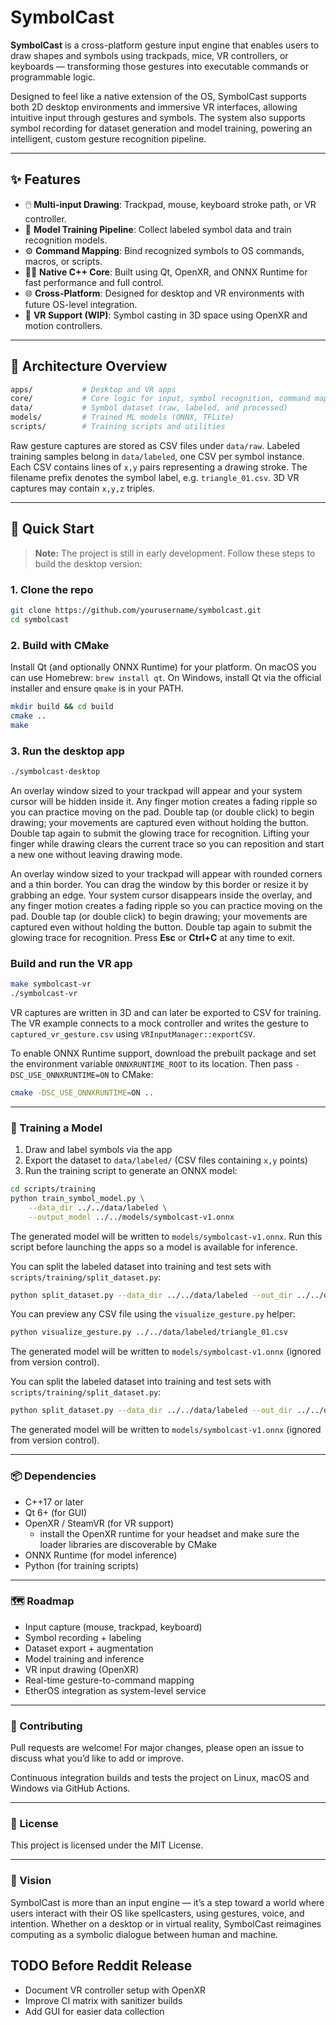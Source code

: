 # SymbolCast

**SymbolCast** is a cross-platform gesture input engine that enables users to draw shapes and symbols using trackpads, mice, VR controllers, or keyboards — transforming those gestures into executable commands or programmable logic.

Designed to feel like a native extension of the OS, SymbolCast supports both 2D desktop environments and immersive VR interfaces, allowing intuitive input through gestures and symbols. The system also supports symbol recording for dataset generation and model training, powering an intelligent, custom gesture recognition pipeline.

---

## ✨ Features

- 🖱️ **Multi-input Drawing**: Trackpad, mouse, keyboard stroke path, or VR controller.
- 🧠 **Model Training Pipeline**: Collect labeled symbol data and train recognition models.
- ⚙️ **Command Mapping**: Bind recognized symbols to OS commands, macros, or scripts.
- 🧑‍💻 **Native C++ Core**: Built using Qt, OpenXR, and ONNX Runtime for fast performance and full control.
- 🌐 **Cross-Platform**: Designed for desktop and VR environments with future OS-level integration.
- 🔄 **VR Support (WIP)**: Symbol casting in 3D space using OpenXR and motion controllers.

---

## 🧱 Architecture Overview
```bash
apps/           # Desktop and VR apps
core/           # Core logic for input, symbol recognition, command mapping
data/           # Symbol dataset (raw, labeled, and processed)
models/         # Trained ML models (ONNX, TFLite)
scripts/        # Training scripts and utilities
```
Raw gesture captures are stored as CSV files under `data/raw`. Labeled training
samples belong in `data/labeled`, one CSV per symbol instance. Each CSV contains
lines of `x,y` pairs representing a drawing stroke. The filename prefix denotes
the symbol label, e.g. `triangle_01.csv`. 3D VR captures may contain `x,y,z`
triples.

---

## 🚀 Quick Start

> **Note:** The project is still in early development. Follow these steps to build the desktop version:

### 1. Clone the repo

```bash
git clone https://github.com/yourusername/symbolcast.git
cd symbolcast
```

### 2. Build with CMake
Install Qt (and optionally ONNX Runtime) for your platform. On macOS you can use
Homebrew: `brew install qt`. On Windows, install Qt via the official
installer and ensure `qmake` is in your PATH.

```bash
mkdir build && cd build
cmake ..
make
```

### 3. Run the desktop app
```bash
./symbolcast-desktop
```
An overlay window sized to your trackpad will appear and your system cursor will be hidden inside it. Any finger motion creates a fading ripple so you can practice moving on the pad. Double tap (or double click) to begin drawing; your movements are captured even without holding the button. Double tap again to submit the glowing trace for recognition.
Lifting your finger while drawing clears the current trace so you can reposition and start a new one without leaving drawing mode.

An overlay window sized to your trackpad will appear with rounded corners and a thin border. You can drag the window by this border or resize it by grabbing an edge. Your system cursor disappears inside the overlay, and any finger motion creates a fading ripple so you can practice moving on the pad. Double tap (or double click) to begin drawing; your movements are captured even without holding the button. Double tap again to submit the glowing trace for recognition. Press **Esc** or **Ctrl+C** at any time to exit.


### Build and run the VR app
```bash
make symbolcast-vr
./symbolcast-vr
```
VR captures are written in 3D and can later be exported to CSV for training. The
VR example connects to a mock controller and writes the gesture to
`captured_vr_gesture.csv` using `VRInputManager::exportCSV`.

To enable ONNX Runtime support, download the prebuilt package and set the
environment variable `ONNXRUNTIME_ROOT` to its location. Then pass
`-DSC_USE_ONNXRUNTIME=ON` to CMake:


```bash
cmake -DSC_USE_ONNXRUNTIME=ON ..
```



---

### 🧪 Training a Model
1. Draw and label symbols via the app
2. Export the dataset to `data/labeled/` (CSV files containing `x,y` points)
3. Run the training script to generate an ONNX model:

```bash
cd scripts/training
python train_symbol_model.py \
    --data_dir ../../data/labeled \
    --output_model ../../models/symbolcast-v1.onnx
```
The generated model will be written to `models/symbolcast-v1.onnx`. Run this script before launching the apps so a model is available for inference.


You can split the labeled dataset into training and test sets with
`scripts/training/split_dataset.py`:

```bash
python split_dataset.py --data_dir ../../data/labeled --out_dir ../../data/split
```
You can preview any CSV file using the `visualize_gesture.py` helper:

```bash
python visualize_gesture.py ../../data/labeled/triangle_01.csv

```
The generated model will be written to `models/symbolcast-v1.onnx` (ignored from
version control).

You can split the labeled dataset into training and test sets with
`scripts/training/split_dataset.py`:

```bash
python split_dataset.py --data_dir ../../data/labeled --out_dir ../../data/split

```
The generated model will be written to `models/symbolcast-v1.onnx` (ignored from
version control).


---

### 📦 Dependencies
- C++17 or later
- Qt 6+ (for GUI)
- OpenXR / SteamVR (for VR support)
  - install the OpenXR runtime for your headset and make sure the loader
    libraries are discoverable by CMake
- ONNX Runtime (for model inference)
- Python (for training scripts)

---

### 🗺️ Roadmap
- Input capture (mouse, trackpad, keyboard)
- Symbol recording + labeling
- Dataset export + augmentation
- Model training and inference
- VR input drawing (OpenXR)
- Real-time gesture-to-command mapping
- EtherOS integration as system-level service

---

### 🤝 Contributing

Pull requests are welcome! For major changes, please open an issue to discuss what you’d like to add or improve.

Continuous integration builds and tests the project on Linux, macOS and Windows via GitHub Actions.

---

### 📜 License

This project is licensed under the MIT License.

---

### 🌌 Vision

SymbolCast is more than an input engine — it’s a step toward a world where users interact with their OS like spellcasters, using gestures, voice, and intention. Whether on a desktop or in virtual reality, SymbolCast reimagines computing as a symbolic dialogue between human and machine.

## TODO Before Reddit Release

<!-- TODO: Expand dataset with more symbols and capture utilities -->
- Document VR controller setup with OpenXR
- Improve CI matrix with sanitizer builds
- Add GUI for easier data collection

